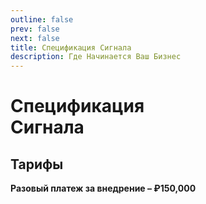 ```yaml
---
outline: false
prev: false
next: false
title: Спецификация Сигнала
description: Где Начинается Ваш Бизнес
---
```


<SignalProductsSlider />

<h1 class="responsive-heading">Спецификация<br>Сигнала</h1>

## Тарифы

**Разовый платеж за внедрение – ₽150,000**

<FitnessTarifs />

